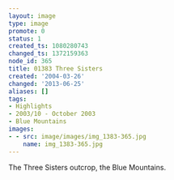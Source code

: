```yaml
---
layout: image
type: image
promote: 0
status: 1
created_ts: 1080280743
changed_ts: 1372159363
node_id: 365
title: 01383 Three Sisters
created: '2004-03-26'
changed: '2013-06-25'
aliases: []
tags:
- Highlights
- 2003/10 - October 2003
- Blue Mountains
images:
- - src: image/images/img_1383-365.jpg
    name: img_1383-365.jpg
---
```

The Three Sisters outcrop, the Blue Mountains.
